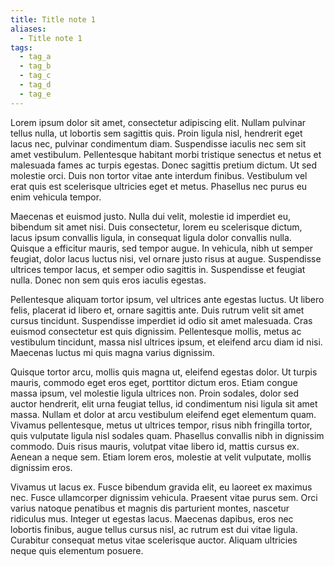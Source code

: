 ```yaml
---
title: Title note 1
aliases:
  - Title note 1
tags:
  - tag_a
  - tag_b
  - tag_c
  - tag_d
  - tag_e
---
```


Lorem ipsum dolor sit amet, consectetur adipiscing elit. Nullam pulvinar tellus nulla, ut lobortis sem sagittis quis. Proin ligula nisl, hendrerit eget lacus nec, pulvinar condimentum diam. Suspendisse iaculis nec sem sit amet vestibulum. Pellentesque habitant morbi tristique senectus et netus et malesuada fames ac turpis egestas. Donec sagittis pretium dictum. Ut sed molestie orci. Duis non tortor vitae ante interdum finibus. Vestibulum vel erat quis est scelerisque ultricies eget et metus. Phasellus nec purus eu enim vehicula tempor.

Maecenas et euismod justo. Nulla dui velit, molestie id imperdiet eu, bibendum sit amet nisi. Duis consectetur, lorem eu scelerisque dictum, lacus ipsum convallis ligula, in consequat ligula dolor convallis nulla. Quisque a efficitur mauris, sed tempor augue. In vehicula, nibh ut semper feugiat, dolor lacus luctus nisi, vel ornare justo risus at augue. Suspendisse ultrices tempor lacus, et semper odio sagittis in. Suspendisse et feugiat nulla. Donec non sem quis eros iaculis egestas.

Pellentesque aliquam tortor ipsum, vel ultrices ante egestas luctus. Ut libero felis, placerat id libero et, ornare sagittis ante. Duis rutrum velit sit amet cursus tincidunt. Suspendisse imperdiet id odio sit amet malesuada. Cras euismod consectetur est quis dignissim. Pellentesque mollis, metus ac vestibulum tincidunt, massa nisl ultrices ipsum, et eleifend arcu diam id nisi. Maecenas luctus mi quis magna varius dignissim.

Quisque tortor arcu, mollis quis magna ut, eleifend egestas dolor. Ut turpis mauris, commodo eget eros eget, porttitor dictum eros. Etiam congue massa ipsum, vel molestie ligula ultrices non. Proin sodales, dolor sed auctor hendrerit, elit urna feugiat tellus, id condimentum nisi ligula sit amet massa. Nullam et dolor at arcu vestibulum eleifend eget elementum quam. Vivamus pellentesque, metus ut ultrices tempor, risus nibh fringilla tortor, quis vulputate ligula nisl sodales quam. Phasellus convallis nibh in dignissim commodo. Duis risus mauris, volutpat vitae libero id, mattis cursus ex. Aenean a neque sem. Etiam lorem eros, molestie at velit vulputate, mollis dignissim eros.

Vivamus ut lacus ex. Fusce bibendum gravida elit, eu laoreet ex maximus nec. Fusce ullamcorper dignissim vehicula. Praesent vitae purus sem. Orci varius natoque penatibus et magnis dis parturient montes, nascetur ridiculus mus. Integer ut egestas lacus. Maecenas dapibus, eros nec lobortis finibus, augue tellus cursus nisl, ac rutrum est dui vitae ligula. Curabitur consequat metus vitae scelerisque auctor. Aliquam ultricies neque quis elementum posuere. 
